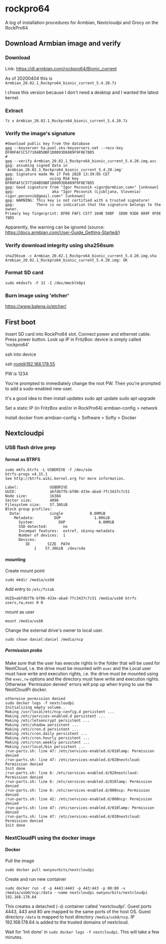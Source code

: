 # rockpro64
A log of installation procedures for Armbian, Nextcloudpi and Grocy on the RockPro64

## Download Armbian image and verify
### Download
Link: https://dl.armbian.com/rockpro64/Bionic_current

As of 20200404 this is `Armbian_20.02.1_Rockpro64_bionic_current_5.4.20.7z`

I chose this version because I don't need a desktop and I wanted the latest kernel.

### Extract

`7z x Armbian_20.02.1_Rockpro64_bionic_current_5.4.20.7z`

### Verify the image's signature

```
#download public key from the database
gpg --keyserver ha.pool.sks-keyservers.net --recv-key DF00FAF1C577104B50BF1D0093D6889F9F0E78D5
#
gpg --verify Armbian_20.02.1_Rockpro64_bionic_current_5.4.20.img.asc
gpg: assuming signed data in 'Armbian_20.02.1_Rockpro64_bionic_current_5.4.20.img'
gpg: Signature made Mo 17 Feb 2020 13:39:05 CET
gpg:                using RSA key DF00FAF1C577104B50BF1D0093D6889F9F0E78D5
gpg: Good signature from "Igor Pecovnik <igor@armbian.com>" [unknown]
gpg:                 aka "Igor Pecovnik (Ljubljana, Slovenia) <igor.pecovnik@gmail.com>" [unknown]
gpg: WARNING: This key is not certified with a trusted signature!
gpg:          There is no indication that the signature belongs to the owner.
Primary key fingerprint: DF00 FAF1 C577 104B 50BF  1D00 93D6 889F 9F0E 78D5
```

Apparently, the warning can be ignored (source: https://docs.armbian.com/User-Guide_Getting-Started/)

### Verify download integrity using sha256sum
```
sha256sum -c Armbian_20.02.1_Rockpro64_bionic_current_5.4.20.img.sha
Armbian_20.02.1_Rockpro64_bionic_current_5.4.20.img: OK
```

### Format SD card
```
sudo mkdosfs -F 32 -I /dev/mmcblk0p1
```
### Burn image using 'etcher'
https://www.balena.io/etcher/

## First boot
Insert SD card into RockPro64 slot.
Connect power and ethernet cable.
Press power button.
Look up IP in FritzBox: device is simply called 'rockpro64'

ssh into device

ssh root@192.168.178.55

PW is 1234

You're prompted to immediately change the root PW.
Then you're prompted to add a sudo-enabled new user.

It's a good idea to then install updates
sudo apt update
sudo apt upgrade

Set a static IP (in FritzBox and/or in RockPro64)
armbian-config > network

Install docker from armbian-config > Software > Softy > Docker

## Nextcloudpi
### USB flash drive prep
#### format as BTRFS
```
sudo mkfs.btrfs -L USBDRIVE -f /dev/sda
btrfs-progs v4.15.1
See http://btrfs.wiki.kernel.org for more information.

Label:              USBDRIVE
UUID:               abfdb7fb-bf06-433e-abad-7fc3437c7c51
Node size:          16384
Sector size:        4096
Filesystem size:    57.30GiB
Block group profiles:
  Data:             single            8.00MiB
    Metadata:         DUP               1.00GiB
      System:           DUP               8.00MiB
      SSD detected:       no
      Incompat features:  extref, skinny-metadata
      Number of devices:  1
      Devices:
         ID        SIZE  PATH
             1    57.30GiB  /dev/sda
```

#### mounting
Create mount point
```
sudo mkdir /media/usb0
```
Add entry to `/etc/fstab`
```
UUID=abfdb7fb-bf06-433e-abad-7fc3437c7c51 /media/usb0 btrfs users,rw,exec 0 0
```
mount as user
```
mount /media/usb0
```
Change the external drive's owner to local user.
```
sudo chown daniel:daniel /media/ncp
```

##### Permission probs
Make sure that the user has execute rights in the folder that will be used for NextCloud, i.e. the drive must be mounted with `exec` and the 
Local user must have write and execution rights, i.e. the drive must be mounted using the `exec,rw` options and the directory must have write and execution rights. Otherwise 'Permission denied' errors will pop up when trying to use the NextCloudPi docker.
```
otherwise permission denied
sudo docker logs -f nextcloudpi
Initializing empty volume..
Making /usr/local/etc/ncp-config.d persistent ...
Making /etc/services-enabled.d persistent ...
Making /etc/letsencrypt persistent ...
Making /etc/shadow persistent ...
Making /etc/cron.d persistent ...
Making /etc/cron.daily persistent ...
Making /etc/cron.hourly persistent ...
Making /etc/cron.weekly persistent ...
Making /usr/local/bin persistent ...
/run-parts.sh: line 47: /etc/services-enabled.d/010lamp: Permission denied
/run-parts.sh: line 47: /etc/services-enabled.d/020nextcloud: Permission denied
Init done
/run-parts.sh: line 6: /etc/services-enabled.d/020nextcloud: Permission denied
/run-parts.sh: line 6: /etc/services-enabled.d/010lamp: Permission denied
/run-parts.sh: line 6: /etc/services-enabled.d/000ncp: Permission denied
/run-parts.sh: line 42: /etc/services-enabled.d/000ncp: Permission denied
/run-parts.sh: line 47: /etc/services-enabled.d/010lamp: Permission denied
/run-parts.sh: line 47: /etc/services-enabled.d/020nextcloud: Permission denied
Init done
```

### NextCloudPi using the docker image
#### Docker
Pull the image
```
sudo docker pull ownyourbits/nextcloudpi
```

Create and run new container
```
sudo docker run -d -p 4443:4443 -p 443:443 -p 80:80 -v /media/usb0/ncp:/data --name nextcloudpi ownyourbits/nextcloudpi 192.168.178.64
```
This creates a detached (`-d`) container called 'nextcloudpi'.
Guest ports 4443, 443 and 80 are mapped to the same ports of the host OS.
Guest directory `/data` is mapped to host directory `/media/usb0/ncp`.
IP 192.168.178.64 is added to the trusted domains of nextcloud.


Wait for 'Init done' in `sudo docker logs -f nextcloudpi`. This will take a few minutes.

